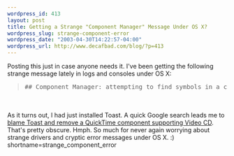 ```yaml
--- 
wordpress_id: 413
layout: post
title: Getting a Strange "Component Manager" Message Under OS X?
wordpress_slug: strange-component-error
wordpress_date: "2003-04-30T14:22:57-04:00"
wordpress_url: http://www.decafbad.com/blog/?p=413
---
```

Posting this just in case anyone needs it.  I've been getting the
following strange message lately in logs and consoles under OS X:
<blockquote><pre>## Component Manager: attempting to find symbols in a component alias of type (regR/carP/x!bt)</pre></blockquote>
<br /><br />
As it turns out, I had just installed Toast.  A quick Google search
leads me to <a href="http://www.mail-archive.com/cocoa-dev@lists.apple.com/msg09330.html" target="_top">blame Toast and remove a QuickTime component supporting Video CD</a>.
That's pretty obscure.  Hmph.  So much for never again worrying about strange drivers and
cryptic error messages under OS X.  :)
<!--more-->
shortname=strange_component_error
